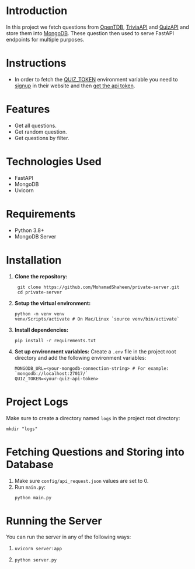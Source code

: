 # Introduction

In this project we fetch questions from [OpenTDB](https://opentdb.com/api_config.php), [TriviaAPI](https://the-trivia-api.com/docs/v2/) and [QuizAPI](https://quizapi.io/docs/1.0/overview) and store them into [MongoDB](https://www.mongodb.com/try/download/shell). These question then used to serve FastAPI endpoints for multiple purposes.

# Instructions

- In order to fetch the [QUIZ_TOKEN](#installation) environment variable you need to [signup](https://quizapi.io/register) in their website and then [get the api token](https://quizapi.io/clientarea/settings/token).

# Features

- Get all questions.
- Get random question.
- Get questions by filter.

# Technologies Used

- FastAPI
- MongoDB
- Uvicorn

# Requirements

- Python 3.8+
- MongoDB Server

# Installation

1. **Clone the repository:**
   ```shell
    git clone https://github.com/MohamadShaheen/private-server.git
    cd private-server
    ```
   
2. **Setup the virtual environment:**
   ```shell
   python -m venv venv
   venv/Scripts/activate # On Mac/Linux `source venv/bin/activate`
    ```
   
3. **Install dependencies:**
    ```shell
    pip install -r requirements.txt
    ```
   
4. **Set up environment variables:** Create a `.env` file in the project root directory and add the following environment variables:
    ```shell
    MONGODB_URL=<your-mongodb-connection-string> # For example: `mongodb://localhost:27017/`
    QUIZ_TOKEN=<your-quiz-api-token>
    ```
   
# Project Logs

Make sure to create a directory named `logs` in the project root directory:
   ```shell
   mkdir "logs"
   ```

# Fetching Questions and Storing into Database

1. Make sure `config/api_request.json` values are set to 0.
2. Run `main.py`:
    ```shell
    python main.py
    ```

# Running the Server

You can run the server in any of the following ways:
1. ```shell
   uvicorn server:app
   ```
2. ```shell
   python server.py
   ```
